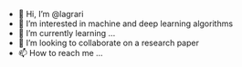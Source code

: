 - 👋 Hi, I’m @lagrari
- 👀 I’m interested in machine and deep learning algorithms
- 🌱 I’m currently learning ...
- 💞️ I’m looking to collaborate on a research paper
- 📫 How to reach me ...

<!---
lagrari/lagrari is a ✨ special ✨ repository because its `README.md` (this file) appears on your GitHub profile.
You can click the Preview link to take a look at your changes.
--->
